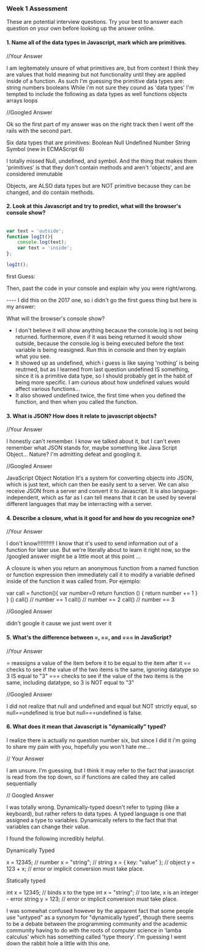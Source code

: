 ### Week 1 Assessment

These are potential interview questions. Try your best to answer each question on your own before looking up the answer online.

#### 1. Name all of the data types in Javascript, mark which are primitives.

  //Your Answer

I am legitemately unsure of what primitives are, but from context I think they are values that hold meaning but not functionality until they are applied inside of a function. As such I'm guessing the primitive data types are:
  string
  numbers
  booleans
While i'm not sure they cound as 'data types' I'm tempted to include the following as data types as well
  functions
  objects
  arrays
  loops

  //Googled Answer

Ok so the first part of my answer was on the right track then I went off the rails with the second part.

Six data types that are primitives:
Boolean
Null
Undefined
Number
String
Symbol (new in ECMAScript 6)

I totally missed Null, undefined, and symbol. And the thing that makes them 'primitives' is that they don't contain methods and aren't 'objects', and are considered immutable

Objects, are ALSO data types but are NOT primitive because they can be changed, and do contain methods.

#### 2. Look at this Javascript and try to predict, what will the browser's console show?

``` javascript

var text = 'outside';
function logIt(){
    console.log(text);
    var text = 'inside';
};

logIt();

```

first Guess:


Then, past the code in your console and explain why you were right/wrong.

---- I did this on the 2017 one, so i didn't go the first guess thing but here is my answer:

What will the browser's console show?
- I don't believe it will show anything because the console.log is not being returned. furthermore, even if it was being returned it would show outside, because the console.log is being executed before the text variable is being reasigned.
Run this in console and then try explain what you see.
- It showed up as undefined, which i guess is like saying 'nothing' is being reutrned, but as I learned from last question undefined IS something, since it is a primitive data type, so I should probably get in the habit of being more specific. I am curious about how undefined values would affect various functions...
- It also showed undefined twice, the first time when you defined the function, and then when you called the function.



#### 3. What is JSON? How does it relate to javascript objects?
//Your Answer

I honestly can't remember. I know we talked about it, but I can't even remember what JSON stands for, maybe something like Java Script Object... Nature? I'm admitting defeat and googling it.

//Googled Answer

JavaScript Object Notation
It's a system for converting objects into JSON, which is just text, which can then be easily sent to a server. We can also receive JSON from a server and convert it to Javascript. It is also language-independent, which as far as I can tell means that it can be used by several different languages that may be interracting with a server.

#### 4. Describe a closure, what is it good for and how do you recognize one?

//Your Answer

I don't know!!!!!!!!!!! I know that it's used to send information out of a function for later use. But we're literally about to learn it right now, so the /googled answer might be a little moot at this point ...

A closure is when you return an anonymous function from a named function or function expression then immediately call it to modify a variable defined inside of the function it was called from. Por ejemplo:

var call = function(){
  var number=0
  return function () {
    return number += 1
  }
} ()
call() // number == 1
call() // number == 2
call() // number == 3

//Googled Answer

didn't google it cause we just went over it

#### 5. What's the difference between =, ==, and === in JavaScript?

//Your Answer

= reassigns a value of the item before it to be equal to the item after it
== checks to see if the value of the two items is the same, ignoring datatype so 3 IS equal to "3"
=== checks to see if the value of the two items is the same, including datatype, so 3 is NOT equal to "3"

//Googled Answer

I did not realize that null and undefined and equal but NOT strictly equal, so null==undefined is true but null===undefined is false.

#### 6. What does it mean that Javascript is "dynamically" typed?

I realize there is actually no question number six, but since I did it i'm going to share my pain with you, hopefully you won't hate me...

  // Your Answer

I am unsure. I'm guessing, but I think it may refer to the fact that javascript is read from the top down, so if functions are called they are called sequentially

  // Googled Answer

I was totally wrong. Dynamically-typed doesn't refer to typing (like a keyboard), but rather refers to data types. A typed language is one that assigned a type to variables. Dynamically refers to the fact that that variables can change their value.

I found the following incredibly helpful.

Dynamically Typed

x = 12345;    // number
x = "string"; // string
x = { key: "value" }; // object
y = 123 + x; // error or implicit conversion must take place.

Statically typed

int x = 12345; // binds x to the type int
x = "string";  // too late, x is an integer - error
string y = 123; // error or implicit conversion must take place.

I was somewhat confused however by the apparent fact that some people use "untyped" as a synonym for "dynamically typed", though there seems to be a debate between the programming community and the academic community having to do with the roots of computer science in 'lamba calculus' which has something called 'type theory'. I'm guessing I went down the rabbit hole a little with this one.
